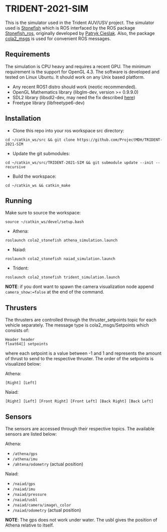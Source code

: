 # TRIDENT-2021-SIM

This is the simulator used in the Trident AUV/USV project. The simulator used is [Stonefish](https://github.com/patrykcieslak/stonefish) which is ROS interfaced by the ROS package [Stonefish\_ros](https://github.com/smarc-project/stonefish_ros), originally developed by [Patryk Cieślak](https://github.com/patrykcieslak). Also, the package [cola2\_msgs](https://bitbucket.org/iquarobotics/cola2_msgs/src/master/) is used for convenient ROS messages. 

## Requirements

The simulation is CPU heavy and requires a recent GPU. The minimum requirement is the support for OpenGL 4.3. The software is developed and tested on Linux Ubuntu. It should work on any Unix based platform.

* Any recent ROS1 distro should work (neotic recommended).
* OpenGL Mathematics library (libglm-dev, version >= 0.9.9.0)
* SDL2 library (libsdl2-dev, may need the fix described [here](https://github.com/patrykcieslak/stonefish#installation))
* Freetype library (libfreetype6-dev)

## Installation

* Clone this repo into your ros workspace src directory:
```
cd ~/catkin_ws/src && git clone https://github.com/ProjectMDH/TRIDENT-2021-SIM
```

* Update the git submodules:
```
cd ~/catkin_ws/src/TRIDENT-2021-SIM && git submodule update --init --recursive
```

* Build the workspace:
```
cd ~/catkin_ws && catkin_make
```

## Running

Make sure to source the workspace:
```
source ~/catkin_ws/devel/setup.bash
```

* Athena:
```
roslaunch cola2_stonefish athena_simulation.launch
```

* Naiad:
```
roslaunch cola2_stonefish naiad_simulation.launch
```

* Trident:
```
roslaunch cola2_stonefish trident_simulation.launch
```

**NOTE**: if you dont want to spawn the camera visualization node append `camera_show:=false` at the end of the command.

## Thrusters

The thrusters are controlled through the thruster\_setpoints topic for each vehicle separately.
The message type is cola2\_msgs/Setpoints which consists of:
```
Header header
float64[] setpoints
```
where each setpoint is a value between -1 and 1 and represents the amount of thrust to send to the respective thruster.
The order of the setpoints is visualized below:

Athena:

```
[Right] [Left]
```

Naiad:

```
[Right] [Left] [Front Right] [Front Left] [Back Right] [Back Left]
```

## Sensors

The sensors are accessed through their respective topics. The available sensors are listed below:

Athena:

* `/athena/gps`
* `/athena/imu`
* `/ahtena/odometry` (actual position)

Naiad:

* `/naiad/gps`
* `/naiad/imu`
* `/naiad/pressure`
* `/naiad/usbl`
* `/naiad/camera/image\_color`
* `/naiad/odometry` (actual position)

**NOTE**: The gps does not work under water. The usbl gives the position of Athena relative to itself.

